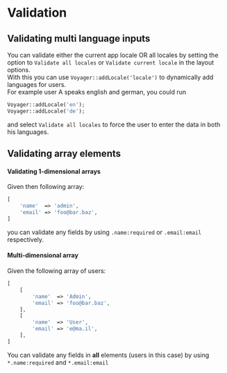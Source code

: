 # Validation

## Validating multi language inputs

You can validate either the current app locale OR all locales by setting the option to `Validate all locales` or `Validate current locale` in the layout options.  
With this you can use `Voyager::addLocale('locale')` to dynamically add languages for users.  
For example user A speaks english and german, you could run
```php
Voyager::addLocale('en');
Voyager::addLocale('de');
```
and select `Validate all locales` to force the user to enter the data in both his languages.

## Validating array elements

#### Validating 1-dimensional arrays

Given then following array:

```php
[
    'name'  => 'admin',
    'email' => 'foo@bar.baz',
]
```

you can validate any fields by using `.name:required` or `.email:email` respectively.

#### Multi-dimensional array

Given the following array of users:

```php
[
    [
        'name'  => 'Admin',
        'email' => 'foo@bar.baz',
    ],
    [
        'name'  => 'User',
        'email' => 'e@ma.il',
    ],
]
```

You can validate any fields in **all** elements (users in this case) by using `*.name:required` and `*.email:email`